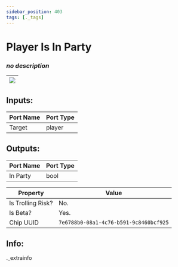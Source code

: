```yaml
---
sidebar_position: 403
tags: [._tags]
---
```


# Player Is In Party


### *no description*

| ![](https://images-ext-2.discordapp.net/external/MPmIaQzlEPmgGWlgi-WxBBXt0Bjv_zWPkg1y1f_sy3s/https/www.recroomcircuits.com/image/circuit/absolute-value?width=206&height=108) |
|-----|

## Inputs:
| Port Name | Port Type |
|-----------|-----------|
| Target | player |

## Outputs:
| Port Name | Port Type |
|-----------|-----------|
| In Party | bool | 

| Property  | Value |
|-------------------|-----------|
| Is Trolling Risk? | No. |
| Is Beta? | Yes. |
| Chip UUID | `7e6788b0-08a1-4c76-b591-9c8460bcf925` |

## Info:
._extrainfo